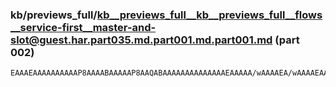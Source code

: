 ### kb/previews_full/kb__previews_full__kb__previews_full__flows__service-first__master-and-slot@guest.har.part035.md.part001.md.part001.md (part 002)

```md
EAAAEAAAAAAAAAAP8AAAABAAAAAP8AAQABAAAAAAAAAAAAAAEAAAAA/wAAAAEA/wAAAAEAAAAAAf8AAAABAAAAAAAAAQAAAAD/AAAAAQAAAQEAAAAAAAAAAQAAAAAAAP
```

```
